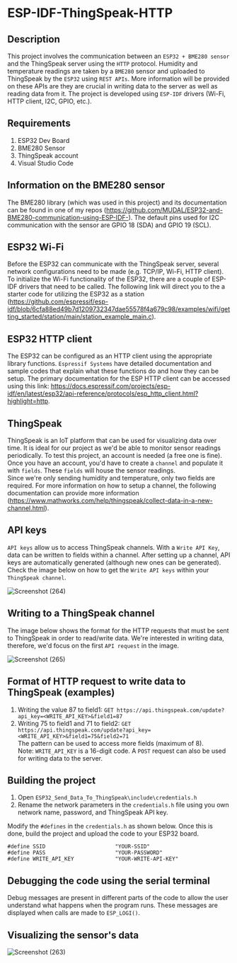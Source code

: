 # ESP-IDF-ThingSpeak-HTTP  

## Description  
This project involves the communication between an ``ESP32 + BME280 sensor`` and the ThingSpeak server using the ``HTTP`` protocol. Humidity and temperature readings are taken by a ``BME280`` sensor and uploaded to ThingSpeak by the ``ESP32`` using ``REST APIs``. More information will be provided on these APIs are they are crucial in writing data to the server as well as reading data from it. The project is developed using ``ESP-IDF`` drivers (Wi-Fi, HTTP client, I2C, GPIO, etc.).  

## Requirements  
1. ESP32 Dev Board  
2. BME280 Sensor  
3. ThingSpeak account  
4. Visual Studio Code  

## Information on the BME280 sensor  
The BME280 library (which was used in this project) and its documentation can be found in one of my repos (https://github.com/MUDAL/ESP32-and-BME280-communication-using-ESP-IDF-). The default pins used for I2C communication with the sensor are GPIO 18 (SDA) and GPIO 19 (SCL).  

## ESP32 Wi-Fi  
Before the ESP32 can communicate with the ThingSpeak server, several network configurations need to be made (e.g. TCP/IP, Wi-Fi, HTTP client). To initialize the Wi-Fi functionality of the ESP32, there are a couple of ESP-IDF drivers that need to be called. The following link will direct you to the a starter code for utilizing the ESP32 as a station (https://github.com/espressif/esp-idf/blob/6cfa88ed49b7d1209732347dae55578f4a679c98/examples/wifi/getting_started/station/main/station_example_main.c).  

## ESP32 HTTP client
The ESP32 can be configured as an HTTP client using the appropriate library functions. ``Espressif Systems`` have detailed documentation and sample codes that explain what these functions do and how they can be setup. The primary documentation for the ESP HTTP client can be accessed using this link: https://docs.espressif.com/projects/esp-idf/en/latest/esp32/api-reference/protocols/esp_http_client.html?highlight=http.  

## ThingSpeak  
ThingSpeak is an IoT platform that can be used for visualizing data over time. It is ideal for our project as we'd be able to monitor sensor readings periodically. To test this project, an account is needed (a free one is fine). Once you have an account, you'd have to create a ``channel`` and populate it with ``fields``. These ``fields`` will house the sensor readings.  
Since we're only sending humidity and temperature, only two fields are required. For more information on how to setup a channel, the following documentation can provide more information (https://www.mathworks.com/help/thingspeak/collect-data-in-a-new-channel.html).  

## API keys  
``API keys`` allow us to access ThingSpeak channels. With a ``Write API Key``, data can be written to fields within a channel. After setting up a channel, API keys are automatically generated (although new ones can be generated). Check the image below on how to get the ``Write API keys`` within your ``ThingSpeak channel``.  

![Screenshot (264)](https://user-images.githubusercontent.com/46250887/195721762-a3151491-b468-4b5d-9a57-2128990dcd55.png)


## Writing to a ThingSpeak channel  
The image below shows the format for the HTTP requests that must be sent to ThingSpeak in order to read/write data. We're interested in writing data, therefore, we'd focus on the first ``API request`` in the image.  

![Screenshot (265)](https://user-images.githubusercontent.com/46250887/195721864-8b86d7de-3074-4465-8035-029f84962c16.png) 

## Format of HTTP request to write data to ThingSpeak (examples)  
1. Writing the value 87 to field1: ``GET https://api.thingspeak.com/update?api_key=<WRITE_API_KEY>&field1=87``   
2. Writing 75 to field1 and 71 to field2: ``GET https://api.thingspeak.com/update?api_key=<WRITE_API_KEY>&field1=75&field2=71``  
The pattern can be used to access more fields (maximum of 8).  
Note: ``WRITE_API_KEY`` is a 16-digit code. A ``POST`` request can also be used for writing data to the server.  

## Building the project     
1. Open ``ESP32_Send_Data_To_ThingSpeak\include\credentials.h``  
2. Rename the network parameters in the ``credentials.h`` file using you own network name, password, and ThingSpeak API key.  

Modify the ``#defines`` in the ``credentials.h`` as shown below. Once this is done, build the project and upload the code to your ESP32 board.   
```
#define SSID                      "YOUR-SSID"
#define PASS                      "YOUR-PASSWORD"
#define WRITE_API_KEY             "YOUR-WRITE-API-KEY"  
```

## Debugging the code using the serial terminal  
Debug messages are present in different parts of the code to allow the user understand what happens when the program runs. These messages are displayed when calls are made to ``ESP_LOGI()``.   

## Visualizing the sensor's data  

![Screenshot (263)](https://user-images.githubusercontent.com/46250887/195719147-5c192529-4e3c-4007-9b85-9c6767c81857.png)




